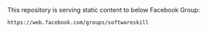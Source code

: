 This repository is serving static content to below Facebook Group:

    https://web.facebook.com/groups/softwareskill
